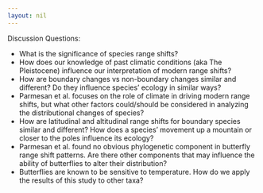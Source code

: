 ```yaml
---
layout: nil
---
```


Discussion Questions:  

* What is the significance of species range shifts? 
* How does our knowledge of past climatic conditions (aka The Pleistocene) influence our interpretation of modern range shifts?  
* How are boundary changes vs non-boundary changes similar and different?  Do they influence species’ ecology in similar ways?  
* Parmesan et al. focuses on the role of climate in driving modern range shifts, but what other factors could/should be considered in analyzing the distributional changes of species?  
* How are latitudinal and altitudinal range shifts for boundary species similar and different?  How does a species’ movement up a mountain or closer to the poles influence its ecology? 
* Parmesan et al. found no obvious phylogenetic component in butterfly range shift patterns.  Are there other components that may influence the ability of butterflies to alter their distribution? 
* Butterflies are known to be sensitive to temperature.  How do we apply the results of this study to other taxa? 